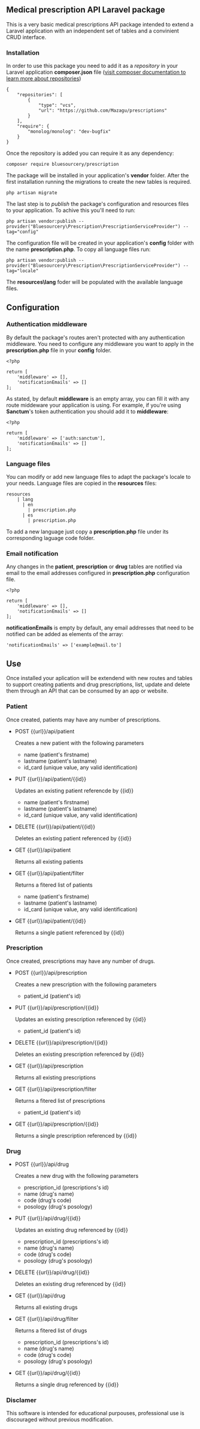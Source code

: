 ## Medical prescription API Laravel package
This is a very basic medical prescriptions API package intended to extend a Laravel application with an independent set of tables and a convinient CRUD interface.
### Installation
In order to use this package you need to add it as a *repository* in your Laravel application **composer.json** file ([visit composer documentation to learn more about repositories](https://getcomposer.org/doc/05-repositories.md))
```
{
    "repositories": [
        {
            "type": "vcs",
            "url": "https://github.com/Mazagu/prescriptions"
        }
    ],
    "require": {
        "monolog/monolog": "dev-bugfix"
    }
}
```
Once the repository is added you can require it as any dependency:
```
composer require bluesourcery/prescription
```
The package will be installed in your application's **vendor** folder. After the first installation running the migrations to create the new tables is required.
```
php artisan migrate
```
The last step is to *publish* the package's configuration and resources files to your application. To achive this you'll need to run:
```
php artisan vendor:publish --provider("Bluesourcery\Prescription\PrescriptionServiceProvider") --tag="config"
```
The configuration file will be created in your application's **config** folder with the name **prescription.php**. 
To copy all language files run:
```
php artisan vendor:publish --provider("Bluesourcery\Prescription\PrescriptionServiceProvider") --tag="locale"
```
The **resources\lang** foder will be populated with the available language files.
## Configuration
### Authentication middleware
By default the package's routes aren't protected with any authentication middleware. You need to configure any middleware you want to apply in the **prescription.php** file in your **config** folder.
```
<?php

return [
    'middleware' => [],
    'notificationEmails' => []
];
```
As stated, by default **middleware** is an empty array, you can fill it with any route middeware your application is using. For example, if you're using **Sanctum**'s token authentication you should add it to **middleware**:
```
<?php

return [
    'middleware' => ['auth:sanctum'],
    'notificationEmails' => []
];
```
### Language files
You can modify or add new language files to adapt the package's locale to your needs. Language files are copied in the **resources** files:
```
resources
    | lang
      | en
        | prescription.php
      | es
        | prescription.php
```
To add a new language just copy a **prescription.php** file under its corresponding laguage code folder.
### Email notification
Any changes in the **patient**, **prescription** or **drug** tables are notified via email to the email addresses configured in **prescription.php** configuration file.
```
<?php

return [
    'middleware' => [],
    'notificationEmails' => []
];
```
**notificationEmails** is empty by default, any email addresses that need to be notified can be added as elements of the array:
```
'notificationEmails' => ['example@mail.to']
```
## Use
Once installed your aplication will be extendend with new routes and tables to support creating patients and drug prescriptions, list, update and delete them through an API that can be consumed by an app or website.
### Patient
Once created, patients may have any number of prescriptions.
- POST {{url}}/api/patient

  Creates a new patient with the following parameters
    - name (patient's firstname)
    - lastname (patient's lastname)
    - id_card (unique value, any valid identification)
- PUT {{url}}/api/patient/{{id}}

  Updates an existing patient referencde by {{id}}
    - name (patient's firstname)
    - lastname (patient's lastname)
    - id_card (unique value, any valid identification)
- DELETE {{url}}/api/patient/{{id}}

  Deletes an existing patient referenced by {{id}}
- GET {{url}}/api/patient

  Returns all existing patients 
- GET {{url}}/api/patient/filter

  Returns a fitered list of patients
    - name (patient's firstname)
    - lastname (patient's lastname)
    - id_card (unique value, any valid identification)
- GET {{url}}/api/patient/{{id}}

  Returns a single patient referenced by {{id}}
### Prescription
Once created, prescriptions may have any number of drugs.
- POST {{url}}/api/prescription

  Creates a new prescription with the following parameters
    - patient_id (patient's id)
- PUT {{url}}/api/prescription/{{id}}

  Updates an existing prescription referenced by {{id}}
    - patient_id (patient's id)
- DELETE {{url}}/api/prescription/{{id}}

  Deletes an existing prescription referenced by {{id}}
- GET {{url}}/api/prescription

  Returns all existing prescriptions 
- GET {{url}}/api/prescription/filter

  Returns a fitered list of prescriptions
    - patient_id (patient's id)
- GET {{url}}/api/prescription/{{id}}

  Returns a single prescription referenced by {{id}}
### Drug
- POST {{url}}/api/drug

  Creates a new drug with the following parameters
    - prescription_id (prescriptions's id)
    - name (drug's name)
    - code (drug's code)
    - posology (drug's posology)
- PUT {{url}}/api/drug/{{id}}

  Updates an existing drug referenced by {{id}}
    - prescription_id (prescriptions's id)
    - name (drug's name)
    - code (drug's code)
    - posology (drug's posology)
- DELETE {{url}}/api/drug/{{id}}

  Deletes an existing drug referenced by {{id}}
- GET {{url}}/api/drug

  Returns all existing drugs 
- GET {{url}}/api/drug/filter

  Returns a fitered list of drugs
    - prescription_id (prescriptions's id)
    - name (drug's name)
    - code (drug's code)
    - posology (drug's posology)
- GET {{url}}/api/drug/{{id}}

  Returns a single drug referenced by {{id}}
### Disclamer
This software is intended for educational purpouses, professional use is discouraged without previous modification.
